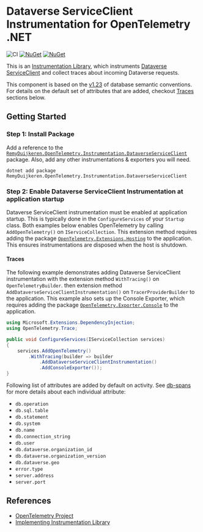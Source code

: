 # Dataverse ServiceClient Instrumentation for OpenTelemetry .NET

![CI](https://github.com/RemyDuijkeren/OpenTelemetry.Instrumentation.DataverseServiceClient/workflows/CI/badge.svg)
[![NuGet](https://img.shields.io/nuget/v/RemyDuijkeren.OpenTelemetry.Instrumentation.DataverseServiceClient.svg)](https://www.nuget.org/packages/RemyDuijkeren.OpenTelemetry.Instrumentation.DataverseServiceClient)
[![NuGet](https://img.shields.io/nuget/dt/RemyDuijkeren.OpenTelemetry.Instrumentation.DataverseServiceClient.svg)](https://www.nuget.org/packages/RemyDuijkeren.OpenTelemetry.Instrumentation.DataverseServiceClient)

This is an [Instrumentation Library](https://github.com/open-telemetry/opentelemetry-specification/blob/main/specification/glossary.md#instrumentation-library), which instruments [Dataverse ServiceClient](https://github.com/microsoft/PowerPlatform-DataverseServiceClient) and
collect traces about incoming Dataverse requests.

This component is based on the [v1.23](https://github.com/open-telemetry/semantic-conventions/tree/v1.23.0/docs/database)
of database semantic conventions. For details on the default set of attributes that
are added, checkout [Traces](#traces) sections below.

## Getting Started

### Step 1: Install Package

Add a reference to the [`RemyDuijkeren.OpenTelemetry.Instrumentation.DataverseServiceClient`](https://www.nuget.org/packages/RemyDuijkeren.OpenTelemetry.Instrumentation.DataverseServiceClient)
package. Also, add any other instrumentations & exporters you will need.

```shell
dotnet add package RemyDuijkeren.OpenTelemetry.Instrumentation.DataverseServiceClient
```

### Step 2: Enable Dataverse ServiceClient Instrumentation at application startup

Dataverse ServiceClient instrumentation must be enabled at application startup. This is typically done in the
`ConfigureServices` of your `Startup` class. Both examples below enables OpenTelemetry by calling `AddOpenTelemetry()`
on `IServiceCollection`.
This extension method requires adding the package [`OpenTelemetry.Extensions.Hosting`](https://github.com/open-telemetry/opentelemetry-dotnet/blob/main/src/OpenTelemetry.Extensions.Hosting/README.md)
to the application. This ensures instrumentations are disposed when the host is shutdown.

#### Traces

The following example demonstrates adding Dataverse ServiceClient instrumentation with the extension method
`WithTracing()` on `OpenTelemetryBuilder`. then extension method `AddDataverseServiceClientInstrumentation()` on
`TracerProviderBuilder` to the application. This example also sets up the Console Exporter, which requires adding the
package [`OpenTelemetry.Exporter.Console`](https://github.com/open-telemetry/opentelemetry-dotnet/tree/main/src/OpenTelemetry.Exporter.Console)
to the application.

```csharp
using Microsoft.Extensions.DependencyInjection;
using OpenTelemetry.Trace;

public void ConfigureServices(IServiceCollection services)
{
    services.AddOpenTelemetry()
        .WithTracing(builder => builder
            .AddDataverseServiceClientInstrumentation()
            .AddConsoleExporter());
}
```

Following list of attributes are added by default on activity. See [db-spans](https://github.com/open-telemetry/semantic-conventions/blob/v1.23.0/docs/database/database-spans.md)
for more details about each individual attribute:

* `db.operation`
* `db.sql.table`
* `db.statement`
* `db.system`
* `db.name`
* `db.connection_string`
* `db.user`
* `db.dataverse.organization_id`
* `db.dataverse.organization_version`
* `db.dataverse.geo`
* `error.type`
* `server.address`
* `server.port`

## References

* [OpenTelemetry Project](https://opentelemetry.io/)
* [Implementing Instrumentation Library](https://github.com/open-telemetry/opentelemetry-dotnet/blob/main/docs/trace/extending-the-sdk/README.md#instrumentation-library)
